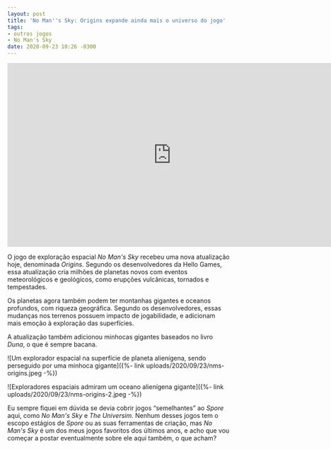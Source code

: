 ```yaml
---
layout: post
title: 'No Man''s Sky: Origins expande ainda mais o universo do jogo'
tags:
- outros jogos
- No Man's Sky
date: 2020-09-23 10:26 -0300
---
```

<iframe width="740" height="416" src="https://www.youtube.com/embed/0DNoSn9W2vI" frameborder="0" allow="accelerometer; autoplay; clipboard-write; encrypted-media; gyroscope; picture-in-picture" allowfullscreen></iframe>

O jogo de exploração espacial *No Man's Sky* recebeu uma nova atualização hoje, denominada *Origins*. Segundo os desenvolvedores da Hello Games, essa atualização cria milhões de planetas novos com eventos meteorológicos e geológicos, como erupções vulcânicas, tornados e tempestades.

Os planetas agora também podem ter montanhas gigantes e oceanos profundos, com riqueza geográfica. Segundo os desenvolvedores, essas mudanças nos terrenos possuem impacto de jogabilidade, e adicionam mais emoção à exploração das superfícies.

A atualização também adicionou minhocas gigantes baseados no livro *Duna*, o que é sempre bacana.

![Um explorador espacial na superfície de planeta alienígena, sendo perseguido por uma minhoca gigante]({%- link uploads/2020/09/23/nms-origins.jpeg -%})

![Exploradores espaciais admiram um oceano alienígena gigante]({%- link uploads/2020/09/23/nms-origins-2.jpeg -%})

Eu sempre fiquei em dúvida se devia cobrir jogos “semelhantes” ao *Spore* aqui, como *No Man's Sky* e *The Universim*. Nenhum desses jogos tem o escopo estágios de *Spore* ou as suas ferramentas de criação, mas *No Man's Sky* é um dos meus jogos favoritos dos últimos anos, e acho que vou começar a postar eventualmente sobre ele aqui também, o que acham?
